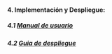 #### 4. Implementación y Despliegue:  


##### 4.1 [Manual de usuario](https://github.com/LuisIzquierdoGutierrez/Reto/blob/master/Sistemas/Manual%20de%20usuario.pdf)
##### 4.2 [Guia de despliegue](https://github.com/LuisIzquierdoGutierrez/Reto/blob/master/Sistemas/Gu%C3%ADa%20de%20Despliegue%20(1).pdf)
